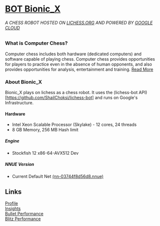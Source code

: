 # [BOT Bionic_X](https://lichess.org/@/Bionic_X)
###### A CHESS ROBOT HOSTED ON [LICHESS.ORG](https://lichess.org) AND POWERED BY [GOOGLE CLOUD](https://cloud.google.com)

### What is Computer Chess?
Computer chess includes both hardware (dedicated computers) and software capable of playing chess. Computer chess provides opportunities for players to practice even in the absence of human opponents, and also provides opportunities for analysis, entertainment and training. [Read More](https://en.wikipedia.org/wiki/Computer_chess)

### About Bionic_X
Bionic_X plays on lichess as a chess robot. It uses the (lichess-bot API)[https://github.com/ShailChoksi/lichess-bot] and runs on Google's Infrastructure.

#### Hardware
* Intel Xeon Scalable Processor (Skylake) - 12 cores, 24 threads
* 8 GB Memory, 256 MB Hash limit

##### Engine
* Stockfish 12 x86-64-AVX512 Dev
##### NNUE Version
* Current Default Net [(nn-03744f8d56d8.nnue)](https://tests.stockfishchess.org/api/nn/nn-03744f8d56d8.nnue)

## Links
[Profile](https://lichess.org/@/Bionic_X) <br>
[Insights](https://lichess.org/insights/Bionic_X) <br>
[Bullet Performance](https://lichess.org/@/Bionic_X/perf/bullet) <br>
[Blitz Performance](https://lichess.org/@/Bionic_X/perf/blitz)
